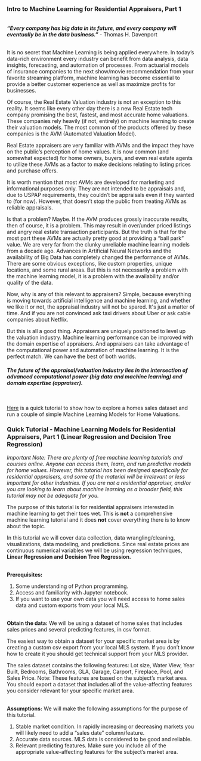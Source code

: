 ### **Intro to Machine Learning for Residential Appraisers, Part 1**
&nbsp;  
***“Every company has big data in its future, and every company will eventually be in the data business.”*** - Thomas H. Davenport 

&nbsp;  
It is no secret that Machine Learning is being applied everywhere. In today’s data-rich environment every industry can benefit from data analysis, data insights, forecasting, and automation of processes.
From actuarial models of insurance companies to the next show/movie recommendation from your favorite streaming platform, machine learning has become essential to provide a better customer experience as well as maximize profits for businesses.

Of course, the Real Estate Valuation industry is not an exception to this reality. It seems like every other day there is a new Real Estate tech company promising the best, fastest, and most accurate home valuations. These companies rely heavily (if not, entirely) on machine learning to create their valuation models. The most common of the products offered by these companies is the AVM (Automated Valuation Model).

Real Estate appraisers are very familiar with AVMs and the impact they have on the public’s perception of home values. 
It is now common (and somewhat expected) for home owners, buyers, and even real estate agents to utilize these AVMs as a factor to make decisions relating to listing prices and purchase offers.

It is worth mention that most AVMs are developed for marketing and informational purposes only. They are not intended to be appraisals and, due to USPAP requirements, they couldn’t be appraisals even if they wanted to (for now). However, that doesn’t stop the public from treating AVMs as reliable appraisals.

Is that a problem? Maybe. If the AVM produces grossly inaccurate results, then of course, it is a problem. This may result in over/under priced listings and angry real estate transaction participants. But the truth is that for the most part these AVMs are actually pretty good at providing a “ball park” value. We are very far from the clunky unreliable machine learning models from a decade ago. Advances in Artificial Neural Networks and the availability of Big Data has completely changed the performance of AVMs. There are some obvious exceptions, like custom properties, unique locations, and some rural areas. But this is not necessarily a problem with the machine learning model, it is a problem with the availability and/or quality of the data.

Now, why is any of this relevant to appraisers? Simple, because everything is moving towards artificial intelligence and machine learning, and whether we like it or not, the appraisal industry will not be spared. It's just a matter of time. And if you are not convinced ask taxi drivers about Uber or ask cable companies about Netflix.

But this is all a good thing. Appraisers are uniquely positioned to level up the valuation industry. Machine learning performance can be improved with the domain expertise of appraisers. And appraisers can take advantage of the computational power and automation of machine learning. It is the perfect match. We can have the best of both worlds.

#### ***The future of the appraisal/valuation industry lies in the intersection of advanced computational power (big data and machine learning) and domain expertise (appraiser).***
&nbsp;  

[Here](https://github.com/AngeloDSML/Home_Valuation/blob/main/HomeValuation.ipynb) is a quick tutorial to show how to explore a homes sales dataset and run a couple of simple Machine Learning Models for Home Valuations.



### Quick Tutorial - Machine Learning Models for Residential Appraisers, Part 1 (Linear Regression and Decision Tree Regression)

*Important Note: There are plenty of free machine learning tutorials and courses online. Anyone can access them, learn, and run predictive models for home values. However, this tutorial has been designed specifically for residential appraisers, and some of the material will be irrelevant or less important for other industries. If you are not a residential appraiser, and/or you are looking to learn about machine learning as a broader field, this tutorial may not be adequate for you.*

The purpose of this tutorial is for residential appraisers interested in machine learning to get their toes wet. This is **not** a comprehensive machine learning tutorial and it does **not** cover everything there is to know about the topic. 

In this tutorial we will cover data collection, data wrangling/cleaning, visualizations, data modeling, and predictions. Since real estate prices are continuous numerical variables we will be using regression techniques, **Linear Regression and Decision Tree Regression.**

&nbsp;  
**Prerequisites:**
1.	Some understanding of Python programming.
2.	Access and familiarity with Jupyter notebook.
3.	If you want to use your own data you will need access to home sales data and custom exports from your local MLS.

&nbsp;  
**Obtain the data:**
We will be using a dataset of home sales that includes sales prices and several predicting features, in csv format.

The easiest way to obtain a dataset for your specific market area is by creating a custom csv export from your local MLS system. If you don’t know how to create it you should get technical support from your MLS provider.

The sales dataset  contains the following features:
Lot size, Water View, Year Built, Bedrooms, Bathrooms, GLA, Garage, Carport, Fireplace, Pool, and Sales Price.
Note: These features are based on the subject’s market area. You should export a dataset that includes all of the value-affecting features you consider relevant for your specific market area. 

&nbsp;  
**Assumptions:**
We will make the following assumptions for the purpose of this tutorial. 
1.	Stable market condition. In rapidly increasing or decreasing markets you will likely need to add a “sales date” column/feature.
2.	Accurate data sources. MLS data is considered to be good and reliable.
3.	Relevant predicting features. Make sure you include all of the appropriate value-affecting features for the subject’s market area.


